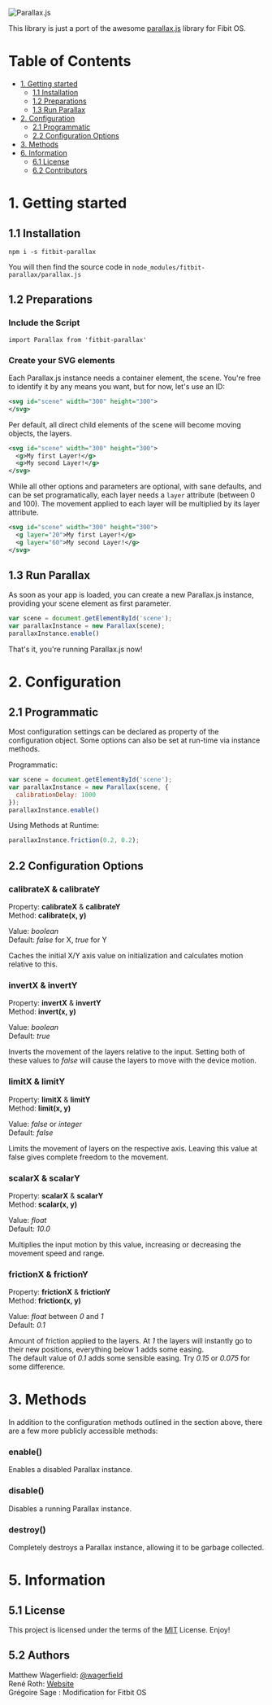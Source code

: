 ![Parallax.js](logo.png)

This library is just a port of the awesome [parallax.js](https://github.com/wagerfield/parallax) library for Fibit OS.  

# Table of Contents

- [1. Getting started](#1-getting-started)
	- [1.1 Installation](#11-installation)
	- [1.2 Preparations](#12-preparations)
	- [1.3 Run Parallax](#13-run-parallax)
- [2. Configuration](#2-configuration)
	- [2.1 Programmatic](#21-programmatic)
	- [2.2 Configuration Options](#22-configuration-options)
- [3. Methods](#3-methods)
- [6. Information](#6-information)
   - [6.1 License](#61-license)
   - [6.2 Contributors](#62-authors)

# 1. Getting started

## 1.1 Installation

`npm i -s fitbit-parallax`

You will then find the source code in `node_modules/fitbit-parallax/parallax.js`

## 1.2 Preparations

### Include the Script

`import Parallax from 'fitbit-parallax'`

### Create your SVG elements

Each Parallax.js instance needs a container element, the scene. You're free to identify it by any means you want, but for now, let's use an ID:

```svg
<svg id="scene" width="300" height="300">
</svg>
```

Per default, all direct child elements of the scene will become moving objects, the layers.

```svg
<svg id="scene" width="300" height="300">
  <g>My first Layer!</g>
  <g>My second Layer!</g>
</svg>
```

While all other options and parameters are optional, with sane defaults, and can be set programatically, each layer needs a `layer` attribute (between 0 and 100). The movement applied to each layer will be multiplied by its layer attribute.

```svg
<svg id="scene" width="300" height="300">
  <g layer="20">My first Layer!</g>
  <g layer="60">My second Layer!</g>
</svg>
```

## 1.3 Run Parallax

As soon as your app is loaded, you can create a new Parallax.js instance, providing your scene element as first parameter.

```javascript
var scene = document.getElementById('scene');
var parallaxInstance = new Parallax(scene);
parallaxInstance.enable()
```

That's it, you're running Parallax.js now!

# 2. Configuration

## 2.1 Programmatic

Most configuration settings can be declared as property of the configuration object.
Some options can also be set at run-time via instance methods.

Programmatic:

```javascript
var scene = document.getElementById('scene');
var parallaxInstance = new Parallax(scene, {
  calibrationDelay: 1000
});
parallaxInstance.enable()
```

Using Methods at Runtime:

```javascript
parallaxInstance.friction(0.2, 0.2);
```

## 2.2 Configuration Options

### calibrateX & calibrateY

Property: **calibrateX** & **calibrateY**  
Method: **calibrate(x, y)**

Value: *boolean*  
Default: *false* for X, *true* for Y

Caches the initial X/Y axis value on initialization and calculates motion relative to this.

### invertX & invertY

Property: **invertX** & **invertY**  
Method: **invert(x, y)**

Value: *boolean*  
Default: *true*

Inverts the movement of the layers relative to the input. Setting both of these values to *false* will cause the layers to move with the device motion.

### limitX & limitY

Property: **limitX** & **limitY**  
Method: **limit(x, y)**

Value: *false* or *integer*  
Default: *false*

Limits the movement of layers on the respective axis. Leaving this value at false gives complete freedom to the movement.

### scalarX & scalarY

Property: **scalarX** & **scalarY**  
Method: **scalar(x, y)**

Value: *float*  
Default: *10.0*

Multiplies the input motion by this value, increasing or decreasing the movement speed and range.

### frictionX & frictionY

Property: **frictionX** & **frictionY**   
Method: **friction(x, y)**

Value: *float* between *0* and *1*  
Default: *0.1*

Amount of friction applied to the layers. At *1* the layers will instantly go to their new positions, everything below 1 adds some easing.  
The default value of *0.1* adds some sensible easing. Try *0.15* or *0.075* for some difference.

# 3. Methods

In addition to the configuration methods outlined in the section above, there are a few more publicly accessible methods:

### enable()

Enables a disabled Parallax instance.

### disable()

Disables a running Parallax instance.

### destroy()

Completely destroys a Parallax instance, allowing it to be garbage collected.

# 5. Information

## 5.1 License

This project is licensed under the terms of the  [MIT](http://www.opensource.org/licenses/mit-license.php) License. Enjoy!

## 5.2 Authors

Matthew Wagerfield: [@wagerfield](http://twitter.com/wagerfield)  
René Roth: [Website](http://reneroth.org/)  
Grégoire Sage : Modification for Fitbit OS
